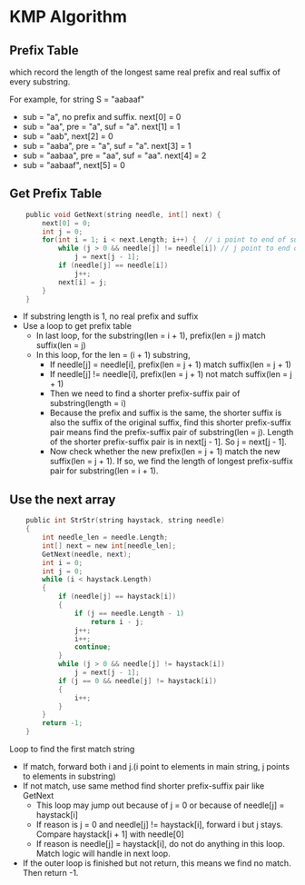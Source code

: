 # KMP Algorithm
## Prefix Table
which record the length of the longest same real prefix and real suffix of every substring.

For example, for string S = "aabaaf"
* sub = "a", no prefix and suffix. next[0] = 0
* sub = "aa", pre = "a", suf = "a". next[1] = 1
* sub = "aab", next[2] = 0
* sub = "aaba", pre = "a", suf = "a". next[3] = 1
* sub = "aabaa", pre = "aa", suf = "aa". next[4] = 2
* sub = "aabaaf", next[5] = 0

## Get Prefix Table
```c
    public void GetNext(string needle, int[] next) {
        next[0] = 0;
        int j = 0;
        for(int i = 1; i < next.Length; i++) {  // i point to end of substring, as well as end of suffix
            while (j > 0 && needle[j] != needle[i]) // j point to end of prefix
                j = next[j - 1];
            if (needle[j] == needle[i])
                j++;
            next[i] = j;
        }
    }
```
* If substring length is 1, no real prefix and suffix
* Use a loop to get prefix table
  * In last loop, for the substring(len = i + 1), prefix(len = j) match suffix(len = j)
  * In this loop, for the len = (i + 1) substring,
    * If needle[j] = needle[i], prefix(len = j + 1) match suffix(len = j + 1)
    * If needle[j] != needle[i], prefix(len = j + 1) not match suffix(len = j + 1)
    * Then we need to find a shorter prefix-suffix pair of substring(length = i)
    * Because the prefix and suffix is the same, the shorter suffix is also the suffix of the original suffix, find this shorter prefix-suffix pair means find the prefix-suffix pair of substring(len = j). Length of the shorter prefix-suffix pair is in next[j - 1]. So j = next[j - 1].
    * Now check whether the new prefix(len = j + 1) match the new suffix(len = j + 1). If so, we find the length of longest prefix-suffix pair for substring(len = i + 1).

## Use the next array
```c
    public int StrStr(string haystack, string needle)
    {
        int needle_len = needle.Length;
        int[] next = new int[needle_len];
        GetNext(needle, next);
        int i = 0;
        int j = 0;
        while (i < haystack.Length)
        {
            if (needle[j] == haystack[i])
            {
                if (j == needle.Length - 1)
                    return i - j;
                j++;
                i++;
                continue;
            }
            while (j > 0 && needle[j] != haystack[i])
                j = next[j - 1];
            if (j == 0 && needle[j] != haystack[i])
            {
                i++;
            }
        }
        return -1;
    }
```
Loop to find the first match string
* If match, forward both i and j.(i point to elements in main string, j points to elements in substring)
* If not match, use same method find shorter prefix-suffix pair like GetNext
  * This loop may jump out because of j = 0 or because of needle[j] = haystack[i]
  * If reason is j = 0 and needle[j] != haystack[i], forward i but j stays. Compare haystack[i + 1] with needle[0]
  * If reason is needle[j] = haystack[i], do not do anything in this loop. Match logic will handle in next loop.
* If the outer loop is finished but not return, this means we find no match. Then return -1.